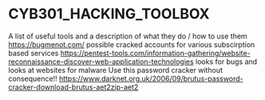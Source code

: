 # CYB301_HACKING_TOOLBOX
A list of useful tools and a description of what they do / how to use them
https://bugmenot.com/ possible cracked accounts for various subscirption based services
https://pentest-tools.com/information-gathering/website-reconnaissance-discover-web-application-technologies looks for bugs and looks at websites for malware 
Use this password cracker without consequence!! https://www.darknet.org.uk/2006/09/brutus-password-cracker-download-brutus-aet2zip-aet2

